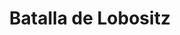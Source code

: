 ﻿---
title: "Batalla de Lobositz"
permalink: periodes_459.html
layout: periode
dataInici: 1756-10-01
sidebar: periodes
pares:
  - 458:
    title: "Guerra de los Siete Años"
    dataInici: "(1756)"
    dataFi: "(1763)"

fills:
jocsPrincipals:
  - title: "Lobositz: First Battle of the Seven Years War"
    bggId: 17536

jocsEscenaris:
jocsEpoca:
jocsEpocaEscenaris:
---
